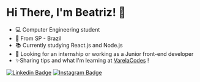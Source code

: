 # Hi There, I'm Beatriz! 👋

- 💻 Computer Engineering student 
- 📍 From SP - Brazil 
- 📚 Currently studying React.js and Node.js
- 💼 Looking for an internship or working as a Junior front-end developer
- ✨Sharing tips and what I'm learning at [VarelaCodes](https://www.instagram.com/varelacodes/?hl=pt-br) !

[![Linkedin Badge](https://img.shields.io/badge/-LinkedIn-blue?style=flat-square&logo=Linkedin&logoColor=white&link=https://www.linkedin.com/in/beatriz-varela-79a104176/)](https://www.linkedin.com/in/beatriz-varela-79a104176/) [![Instagram Badge](https://img.shields.io/badge/-Instagram-violet?style=flat-square&logo=Instagram&logoColor=white&link=https://www.instagram.com/varelacodes/?hl=pt-br)](https://www.instagram.com/varelacodes/?hl=pt-br)
